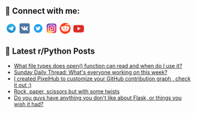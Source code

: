 ## 🔎 Connect with me:
[<img src="https://github.com/bullbesh/bullbesh/blob/main/images/Telegram.png" width="32" height="32" />](https://t.me/bullbesh)
[<img src="https://github.com/bullbesh/bullbesh/blob/main/images/VK.png" width="32" height="32" />](https://vk.com/bullbesh)
[<img src="https://github.com/bullbesh/bullbesh/blob/main/images/Twitter.png" width="32" height="32" />](https://twitter.com/bullbesh1)
[<img src="https://github.com/bullbesh/bullbesh/blob/main/images/Instagram.png" width="32" height="32" />](https://www.instagram.com/bullbesh)
[<img src="https://github.com/bullbesh/bullbesh/blob/main/images/Reddit.png" width="32" height="32" />](https://www.reddit.com/user/bullbesh)
[<img src="https://github.com/bullbesh/bullbesh/blob/main/images/YouTube.png" width="32" height="32" />](https://www.youtube.com/channel/UCtfjRs6uzgq5mfm8S06WTcg)

## 📕 Latest r/Python Posts
<!-- BLOG-POST-LIST:START -->
- [What file types does open&lpar;&rpar; function can read and when do I use it?](https://www.reddit.com/r/Python/comments/xb4fe8/what_file_types_does_open_function_can_read_and/)
- [Sunday Daily Thread: What&#39;s everyone working on this week?](https://www.reddit.com/r/Python/comments/xb3w16/sunday_daily_thread_whats_everyone_working_on/)
- [I created PixelHub to customize your GitHub contribution graph , check it out ;&rpar;](https://www.reddit.com/r/Python/comments/xb25lo/i_created_pixelhub_to_customize_your_github/)
- [Rock, paper, scissors but with some twists](https://www.reddit.com/r/Python/comments/xaybfp/rock_paper_scissors_but_with_some_twists/)
- [Do you guys have anything you don&#39;t like about Flask, or things you wish it had?](https://www.reddit.com/r/Python/comments/xax0si/do_you_guys_have_anything_you_dont_like_about/)
<!-- BLOG-POST-LIST:END -->

